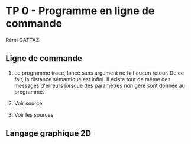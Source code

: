 # TP 0 - Programme en ligne de commande

Rémi GATTAZ

## Ligne de commande

1. Le programme trace, lancé sans argument ne fait aucun retour. De ce fait, la distance sémantique est infini. Il existe tout de même des messages d'erreurs lorsque des paramètres non géré sont donnée au programme.

2. Voir source

3. Voir les sources

## Langage graphique 2D
